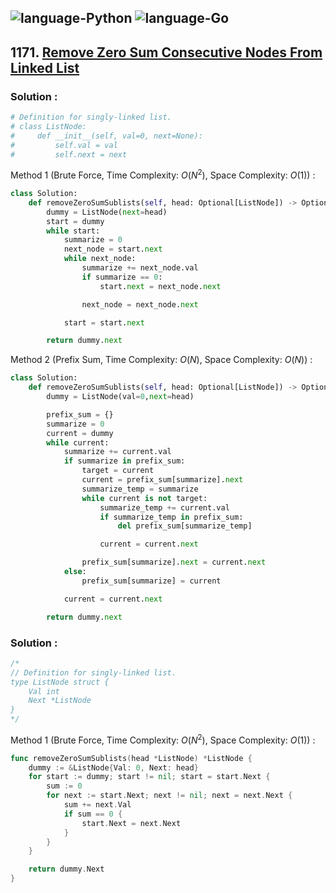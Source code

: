 ![language-Python](https://img.shields.io/badge/Python-ffd43b?style=for-the-badge&logo=PYTHON)
![language-Go](https://img.shields.io/badge/Go-00add8?style=for-the-badge&logo=GO&logoColor=white)
---

## 1171. [Remove Zero Sum Consecutive Nodes From Linked List](https://leetcode.com/problems/remove-zero-sum-consecutive-nodes-from-linked-list)

### Solution :

```python
# Definition for singly-linked list.
# class ListNode:
#     def __init__(self, val=0, next=None):
#         self.val = val
#         self.next = next
```

Method 1 (Brute Force, Time Complexity: $O(N^2)$, Space Complexity: $O(1)$) :
```python
class Solution:
    def removeZeroSumSublists(self, head: Optional[ListNode]) -> Optional[ListNode]:
        dummy = ListNode(next=head)
        start = dummy
        while start:
            summarize = 0
            next_node = start.next
            while next_node:
                summarize += next_node.val
                if summarize == 0:
                    start.next = next_node.next

                next_node = next_node.next

            start = start.next

        return dummy.next
```

Method 2 (Prefix Sum, Time Complexity: $O(N)$, Space Complexity: $O(N)$) :
```python
class Solution:
    def removeZeroSumSublists(self, head: Optional[ListNode]) -> Optional[ListNode]:
        dummy = ListNode(val=0,next=head)

        prefix_sum = {}
        summarize = 0
        current = dummy
        while current:
            summarize += current.val
            if summarize in prefix_sum:
                target = current
                current = prefix_sum[summarize].next
                summarize_temp = summarize
                while current is not target:
                    summarize_temp += current.val
                    if summarize_temp in prefix_sum:
                        del prefix_sum[summarize_temp]

                    current = current.next

                prefix_sum[summarize].next = current.next
            else:
                prefix_sum[summarize] = current

            current = current.next

        return dummy.next
```

### Solution :

```go
/*
// Definition for singly-linked list.
type ListNode struct {
    Val int
    Next *ListNode
}
*/
```

Method 1 (Brute Force, Time Complexity: $O(N^2)$, Space Complexity: $O(1)$) :
```go
func removeZeroSumSublists(head *ListNode) *ListNode {
    dummy := &ListNode{Val: 0, Next: head}
    for start := dummy; start != nil; start = start.Next {
        sum := 0
        for next := start.Next; next != nil; next = next.Next {
            sum += next.Val
            if sum == 0 {
                start.Next = next.Next
            }
        }
    }

    return dummy.Next
}
```
